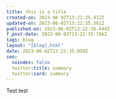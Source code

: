 ```yaml
---
title: this is a title
created-on: 2023-06-02T13:22:35.412Z
updated-on: 2023-06-02T13:22:35.561Z
published-on: 2023-06-02T13:22:35.644Z
f_post-date: 2023-06-02T13:22:35.766Z
tags: blog
layout: "[blog].html"
date: 2023-06-02T13:22:35.859Z
seo:
  noindex: false
  twitter:title: summary
  twitter:card: summary
---
```

T﻿est test